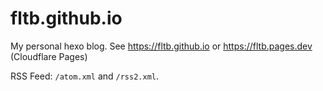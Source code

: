 # fltb.github.io
My personal hexo blog. See <https://fltb.github.io> or <https://fltb.pages.dev> (Cloudflare Pages)

RSS Feed: `/atom.xml` and `/rss2.xml`.